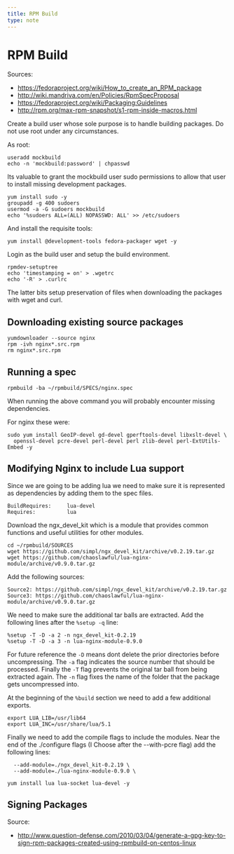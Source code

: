 ```yaml
---
title: RPM Build
type: note
---
```


# RPM Build

Sources:

* https://fedoraproject.org/wiki/How_to_create_an_RPM_package
* http://wiki.mandriva.com/en/Policies/RpmSpecProposal
* https://fedoraproject.org/wiki/Packaging:Guidelines
* http://rpm.org/max-rpm-snapshot/s1-rpm-inside-macros.html

Create a build user whose sole purpose is to handle building packages. Do not
use root under any circumstances.

As root:

```
useradd mockbuild
echo -n 'mockbuild:password' | chpasswd
```

Its valuable to grant the mockbuild user sudo permissions to allow that user to
install missing development packages.

```
yum install sudo -y
groupadd -g 400 sudoers
usermod -a -G sudoers mockbuild
echo '%sudoers ALL=(ALL) NOPASSWD: ALL' >> /etc/sudoers
```

And install the requisite tools:

```
yum install @development-tools fedora-packager wget -y
```

Login as the build user and setup the build environment.

```
rpmdev-setuptree
echo 'timestamping = on' > .wgetrc
echo '-R' > .curlrc
```

The latter bits setup preservation of files when downloading the packages with
wget and curl.

## Downloading existing source packages

```
yumdownloader --source nginx
rpm -ivh nginx*.src.rpm
rm nginx*.src.rpm
```

## Running a spec

```
rpmbuild -ba ~/rpmbuild/SPECS/nginx.spec
```

When running the above command you will probably encounter missing
dependencies.

For nginx these were:

```
sudo yum install GeoIP-devel gd-devel gperftools-devel libxslt-devel \
  openssl-devel pcre-devel perl-devel perl zlib-devel perl-ExtUtils-Embed -y
```

## Modifying Nginx to include Lua support

Since we are going to be adding lua we need to make sure it is represented as
dependencies by adding them to the spec files.

```
BuildRequires:     lua-devel
Requires:          lua
```

Download the ngx_devel_kit which is a module that provides common functions and
useful utilities for other modules.

```
cd ~/rpmbuild/SOURCES
wget https://github.com/simpl/ngx_devel_kit/archive/v0.2.19.tar.gz
wget https://github.com/chaoslawful/lua-nginx-module/archive/v0.9.0.tar.gz
```

Add the following sources:

```
Source2: https://github.com/simpl/ngx_devel_kit/archive/v0.2.19.tar.gz
Source3: https://github.com/chaoslawful/lua-nginx-module/archive/v0.9.0.tar.gz
```

We need to make sure the additional tar balls are extracted. Add the following
lines after the `%setup -q` line:

```
%setup -T -D -a 2 -n ngx_devel_kit-0.2.19
%setup -T -D -a 3 -n lua-nginx-module-0.9.0
```

For future reference the `-D` means dont delete the prior directories before
uncompressing. The `-a` flag indicates the source number that should be
processed. Finally the `-T` flag prevents the original tar ball from being
extracted again. The `-n` flag fixes the name of the folder that the package
gets uncompressed into.

At the beginning of the `%build` section we need to add a few additional
exports.

```
export LUA_LIB=/usr/lib64
export LUA_INC=/usr/share/lua/5.1
```

Finally we need to add the compile flags to include the modules. Near the end
of the ./configure flags (I Choose after the --with-pcre flag) add the
following lines:

```
  --add-module=./ngx_devel_kit-0.2.19 \
  --add-module=./lua-nginx-module-0.9.0 \
```

```
yum install lua lua-socket lua-devel -y
```

## Signing Packages

Source:

* http://www.question-defense.com/2010/03/04/generate-a-gpg-key-to-sign-rpm-packages-created-using-rpmbuild-on-centos-linux

